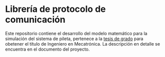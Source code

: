 # Librería de protocolo de comunicación

Este repositorio contiene el desarrollo del modelo matemático para la simulación del sistema de pileta, pertenece a la [tesis de grado](https://github.com/GabiAndi/UNER_Tesis) para obetener el título de Ingeniero en Mecatrónica. La descripción en detalle se encuentra en el documento del proyecto.
